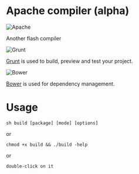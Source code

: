 Apache compiler (alpha)
======================
![Apache](https://raw2.github.com/adriancmiranda/flash-compiler/master/examples/desktop/html/source/application/images/apache.png "Apache")

Another flash compiler

![Grunt](https://raw2.github.com/adriancmiranda/flash-compiler/master/examples/desktop/html/source/application/images/bullet-grunt.gif "Grunt")

[Grunt](http://gruntjs.com/) is used to build, preview and test your project.

![Bower](https://raw2.github.com/adriancmiranda/flash-compiler/master/examples/desktop/html/source/application/images/bullet-bower.gif "Bower")

[Bower](http://bower.io/) is used for dependency management.

Usage
=====

    sh build [package] [mode] [options]

or

    chmod +x build && ./build -help

or

    double-click on it
